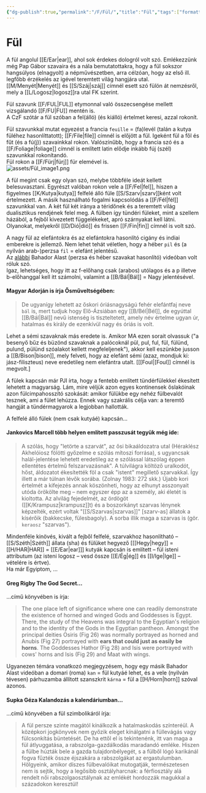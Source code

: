 ```yaml
---
{"dg-publish":true,"permalink":"/F/Fül/","title":"Fül","tags":["formatted🟢","gardenEntry"],"created":"2023-10-03T09:41","updated":"2023-10-03T10:34"}
---
```



# Fül

A fül angolul [[E/Ear\|ear]], ahol sok érdekes dologról volt szó. Emlékezzünk még Pap Gábor szavaira és a nála bemutatottakra, hogy a fül sokszor hangsúlyos (elnagyolt) a népművészetben, arra célzóan, hogy az első ill. legfőbb érzékelés az igével teremtett világ hangjára utal. [[M/Menyét\|Menyét]] és [[S/Száj\|száj]] címnél esett szó fülön át nemzésről, mely a [[L/Logosz\|logosz]]ra utal FK szerint.  

Fül szavunk [[F/FUL\|FUL]] etymonnal való összecsengése mellett vizsgálandó [[F/FU\|FU]] mentén is.  
A CzF szótár a fül szóban a fel(álló) (és kiálló) értelmet keresi, azzal rokonít.   

Fül szavunkkal mutat egyezést a francia `feuille` = (fa)levél (talán a kutya füléhez hasonlíttatott); [[F/File\|file]] címnél is előjött a fül. Igeként fül a fől és fűt (és a fú(j)) szavainkkal rokon. Valószínűbb, hogy a francia szó és a [[F/Foliage\|foliage]] címnél is említett latin elődje inkább fúj (szél) szavunkkal rokonítandó.  
Fül rokon a [[F/Fürj\|fürj]] für elemével is.  
![assets/Fül_image1.png](/img/user/F/assets/F%C3%BCl_image1.png)  

A fül megint csak egy olyan szó, melybe többféle ideát kellett belesuvasztani. Egyrészt valóban rokon vele a [[F/Fel\|fel]], hiszen a figyelmes [[K/Kutya\|kutya]] felfelé álló füle [[S/Szarv\|szarv]]ként volt értelmezett. A másik használható fogalmi kapcsolódás a [[F/Fél\|fél]] szavunkkal van. A két fül két iránya a téridőnek és a teremtett világ dualisztikus rendjének felel meg. A fülben így tündéri füleket, mint a szellem házából, a fejből kivezetett függelékeket, apró szárnyakat kell látni. Olyanokat, melyekről [[D/Dió\|dió]] és frissen [[F/Fin\|fin]] címnél is volt szó.  

A nagy fül az elefántokra és az elefántokra hasonlító cigány és indiai emberekre is jellemző. Nem lehet tehát véletlen, hogy a héber `pil` és (a nyilván arab-)perzsa `fil` = elefánt jelentésű.  
Az [alábbi](https://www.youtube.com/watch?v=d5dtZEVQk6Q) Bahador Alast (perzsa és héber szavakat hasonlító) videóban volt róluk szó.  
Igaz, lehetséges, hogy itt az f-előhang csak (arabos) utólagos és a p illetve b-előhanggal kell itt számolni, valamint a [[B/Bál\|Bál]] = Nagy jelentésével.  

#### Magyar Adorján is írja Ősműveltségében:  

> De ugyanígy lehetett az őskori óriásnagyságú fehér elefántfaj neve `bál` is, mert tudjuk hogy Elő-Ázsiában egy [[B/Bél\|Bél]], de egyúttal [[B/Bál\|Bál]] nevű istenség is tiszteltetett, amely név értelme ugyan úr, hatalmas és király de ezenkívül nagy és óriás is volt.  

Lehet a sémi szavaknak más eredete is. Amikor MA ezen sorait olvassuk ("a besenyő bűz és büzönd szavaknak a palócoknál pül, pul, ful, fül, fülünd, pulund, pülünd szóalakot kellett megfeleljenek"), akkor kell eszünkbe jusson a [[B/Bison\|bison]], mely felveti, hogy az elefánt sémi (azaz, mondjuk ki: jász-filiszteus) neve eredetileg nem elefántra utalt. \[[[Foul\|[Foul]] címnél is megvolt.\]  

A fülek kapcsán már PJI írta, hogy a fentebb említett tündérfülekkel ékesített lehetett a magyarság. Lám, mire véljük azon egyes kontinensek őslakóinak azon fülcimpahosszító szokását: amikor fülükbe egy nehéz fülbevalót tesznek, ami a fület lehúzza. Ennek vagy szakrális célja van: a teremtő hangját a tündérmagyarok a legjobban hallották.  

A felfelé álló fülek (nem csak kutyáé) kapcsán...

#### Jankovics Marcell több helyen említett passzusát tegyük még ide:

> A szólás, hogy "letörte a szarvát", az ősi bikaáldozatra utal (Héraklész Akhelóiosz fölötti győzelme e szólás mítoszi forrása), s ugyancsak halál-jelentése lehetett eredetileg az e szólással látszólag éppen ellentétes értelmű felszarvazásnak". A túlvilágra költöző uralkodót, hőst, áldozatot ékesítették föl a csak "istent" megillető szarvakkal. Így illett a már túlnan lévők sorába. (Zolnay 1983: 272 skk.) Újabb kori értelmét a kifejezés annak köszönheti, hogy az elhunyt asszonyait utóda örökölte meg – nem egyszer épp az a személy, aki életét is kioltotta. Az alvilág fejedelmét, az ördögöt ([[K/Krampusz\|krampusz]]t) és a boszorkányt szarvas lénynek képzelték, ezért voltak "[[S/Szarvas\|szarvas]]" \[szarv-as\] állatok a kísérőik (bakkecske, fülesbagoly). A sorba illik maga a szarvas is (gör. `keraosz` "szarvas").  

Mindenféle kinövés, kivált a fejből felfelé, szarvakhoz hasonlítható – [[S/Széth\|Széth]] állata (sha) és fülüket hegyező \[[[Hegy\|hegy]] = [[H/HAR\|HAR]] = [[E/Ear\|ear]]\] kutyák kapcsán is említett – fül isteni attributum (az isteni logosz – vesd össze [[E/Ég\|ég]] és [[I/Ige\|Ige]] – vételére is értve).  
Ha már Egyiptom, ...

#### Greg Rigby The God Secret...

...című könyvében is írja:  
> The one place left of significance where one can readily demonstrate the existence of horned and winged Gods and Goddesses is Egypt. There, the study of the Heavens was integral to the Egyptian's religion and to the identity of the Gods in the Egyptian pantheon. Amongst the principal deities Osiris (Fig 26) was normally portrayed as horned and Anubis (Fig 27) portrayed with **ears that could just as easily be horns**. The Goddesses Hathor (Fig 28) and Isis were portrayed with cows' horns and Isis (Fig 29) and Maat with wings.  

Ugyanezen témára vonatkozó megjegyzésem, hogy egy másik Bahador Alast videóban a domari (roma) `kan` = fül kutyáé lehet, és a vele (nyilván tévesen) párhuzamba állított szanszkrit `kárna` = fül a [[H/Horn\|horn]] szóval azonos.  

#### Supka Géza Kalandozás a kalendáriumban...

...című könyvében a fül szimbolikáról írja:  
> A fül persze szinte magától kínálkozik a hatalmaskodás színteréül. A középkori jogkönyvek nem győzik eleget kínálgatni a füllevágás vagy fülcsonkítás büntetését. De ha ettől el is tekintenénk, itt van maga a fül átlyuggatása, a rabszolga-gazdálkodás maradandó emléke. Hiszen a fülbe húzták bele a gazda tulajdonbélyegét, s a fülből lógó karikánál fogva fűzték össze éjszakára a rabszolgákat az ergastulumban. Hölgyeink, amikor díszes fülbevalóikat mutogatják, természetesen nem is sejtik, hogy a legősibb osztályharcnak: a férfiosztály alá rendelt női rabszolgaosztálynak az emlékét hordozzák magukkal a századokon keresztül!  